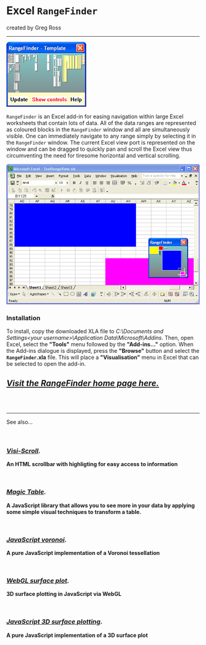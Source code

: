 # Excel `RangeFinder` #

created by Greg Ross

---


![Range Finder](images/Controls.PNG)

`RangeFinder` is an Excel add-in for easing navigation within large Excel worksheets that contain lots of data. All of the data ranges are represented as coloured blocks in the `RangeFinder` window and all are simultaneously visible. One can immediately navigate to any range simply by selecting it in the `RangeFinder` window. The current Excel view port is represented on the window and can be dragged to quickly pan and scroll the Excel view thus circumventing the need for tiresome horizontal and vertical scrolling.

![Range Finder](images/RangeFinder.PNG)

### Installation ###
To install, copy the downloaded XLA file to _C:\Documents and Settings\<your username>\Application Data\Microsoft\Addins_. Then, open Excel, select the **"Tools"** menu followed by the **"Add-ins..."** option. When the Add-ins dialogue is displayed, press the **"Browse"** button and select the **`RangeFinder`.xla** file. This will place a **"Visualisation"** menu in Excel that can be selected to open the add-in.

## _**[Visit the RangeFinder home page here.](http://www.grvisualisation.50webs.com/excelrangefinder.html)**_ ##

<br>
<br>
<hr />

See also...<br>
<br>
<br>
<h3><i><b><a href='http://www.grvisualisation.50webs.com/visi_scroll.html'>Visi-Scroll</a>.</b></i></h3>

<b>An HTML scrollbar with highligting for easy access to information</b>


<br>

<h3><i><b><a href='http://www.grvisualisation.50webs.com/'>Magic Table</a>.</b></i></h3>

<b>A JavaScript library that allows you to see more in your data by applying some simple visual techniques to transform a table.</b>

<br>

<h3><i><b><a href='http://www.grvisualisation.50webs.com/javascript_voronoi.html'>JavaScript voronoi</a>.</b></i></h3>

<b>A pure JavaScript implementation of a Voronoi tessellation</b>


<br>

<h3><i><b><a href='https://github.com/gregross/webgl-surface-plot'>WebGL surface plot</a>.</b></i></h3>

<b>3D surface plotting in JavaScript via WebGL</b>


<br>

<h3><i><b><a href='https://github.com/gregross/javascript-surface-plot'>JavaScript 3D surface plotting</a>.</b></i></h3>

<b>A pure JavaScript implementation of a 3D surface plot</b>


